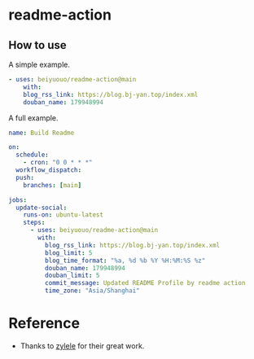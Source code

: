 # readme-action

## How to use

A simple example.

```yaml
- uses: beiyuouo/readme-action@main
    with:
    blog_rss_link: https://blog.bj-yan.top/index.xml
    douban_name: 179948994
```

A full example.

```yaml
name: Build Readme

on:
  schedule:
    - cron: "0 0 * * *"
  workflow_dispatch:
  push:
    branches: [main]

jobs:
  update-social:
    runs-on: ubuntu-latest
    steps:
      - uses: beiyuouo/readme-action@main
        with:
          blog_rss_link: https://blog.bj-yan.top/index.xml
          blog_limit: 5
          blog_time_format: "%a, %d %b %Y %H:%M:%S %z"
          douban_name: 179948994
          douban_limit: 5
          commit_message: Updated README Profile by readme action
          time_zone: "Asia/Shanghai"
```

# Reference

- Thanks to [zylele](https://github.com/zylele/social-readme) for their great work.